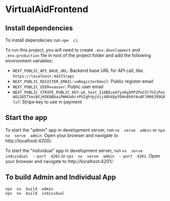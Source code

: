 
# VirtualAidFrontend  
  
## Install  dependencies  
  
To install dependecies run `npm  ci`.  

To run this project, you will need to create `.env.development` and `.env.production` file in root of the project folder and add the following environment variables:  
  
- `NEXT_PUBLIC_API_BASE_URL`:  Backend  base  URL  for  API  call,  like  `https://localhost:44373/api`  
- `NEXT_PUBLIC_REGISTER_EMAIL:vaRegisterEmail`:  Public register email  
- `NEXT_PUBLIC_USER=vauser`:  Public user email 
- `NEXT_PUBLIC_STRIPE_PUBLIC_KEY:pk_test_51OBEvoGfyzKg5PP2PoCXl7hIjPonAGLDUITVeiBtjKOE0BbaiPWHUabrzPUIghYpjVij48hX6pYDHn8h6Y4uAFlR00J99G8lv7`:  Stripe key to use in payment 
  
## Start  the  app  
  
To start the "admin" app in development server, run `nx  serve  admin` or `npx  nx  serve  admin`. Open your browser and navigate to http://localhost:4200/.  
  
To start the "individual" app in development server, run `nx  serve  individual  --port  4201` or `npx  nx  serve  admin  --port  4201`. Open your browser and navigate to http://localhost:4201/.  
  
## To  build  Admin  and  Individual  App  
  
`npx  nx  build  admin`  
`npx  nx  build  individual`
